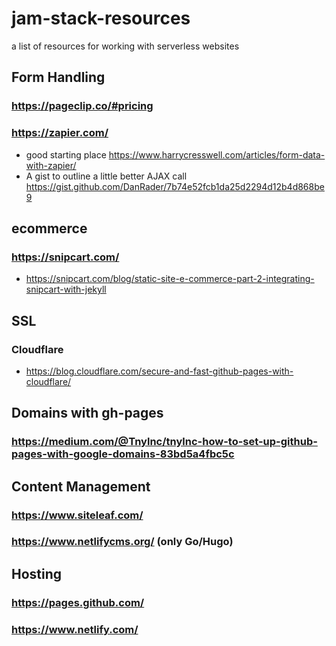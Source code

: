 # jam-stack-resources
a list of resources for working with serverless websites


## Form Handling 
### https://pageclip.co/#pricing

### https://zapier.com/
- good starting place https://www.harrycresswell.com/articles/form-data-with-zapier/
- A gist to outline a little better AJAX call https://gist.github.com/DanRader/7b74e52fcb1da25d2294d12b4d868be9


## ecommerce
### https://snipcart.com/
- https://snipcart.com/blog/static-site-e-commerce-part-2-integrating-snipcart-with-jekyll

## SSL
### Cloudflare
- https://blog.cloudflare.com/secure-and-fast-github-pages-with-cloudflare/

## Domains with gh-pages
### https://medium.com/@Tnylnc/tnylnc-how-to-set-up-github-pages-with-google-domains-83bd5a4fbc5c

## Content Management
### https://www.siteleaf.com/
### https://www.netlifycms.org/ (only Go/Hugo)

## Hosting
### https://pages.github.com/
### https://www.netlify.com/
